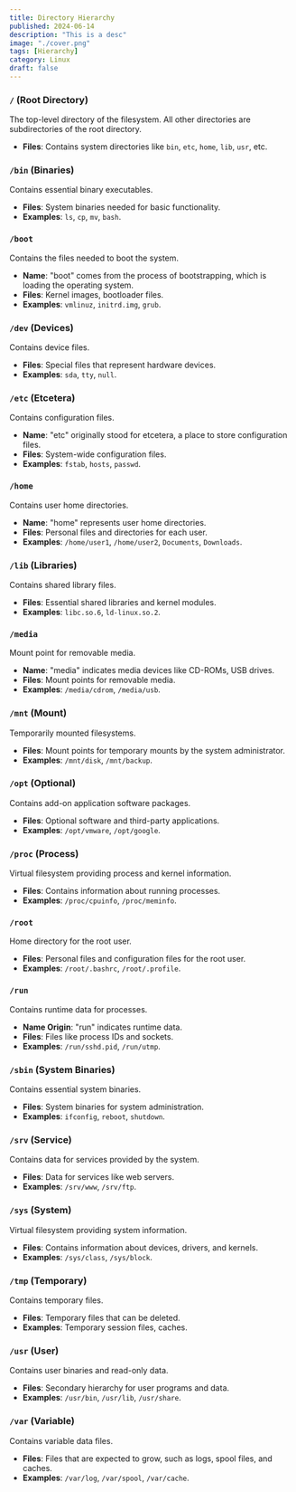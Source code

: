 ```yaml
---
title: Directory Hierarchy
published: 2024-06-14
description: "This is a desc"
image: "./cover.png"
tags: [Hierarchy]
category: Linux
draft: false
---
```


### **`/` (Root Directory)**

 The top-level directory of the filesystem. All other directories are subdirectories of the root directory.

- **Files**: Contains system directories like `bin`, `etc`, `home`, `lib`, `usr`, etc.

### **`/bin` (Binaries)**

Contains essential binary executables.

- **Files**: System binaries needed for basic functionality.
- **Examples**: `ls`, `cp`, `mv`, `bash`.

### **`/boot`**

Contains the files needed to boot the system.

- **Name**: "boot" comes from the process of bootstrapping, which is loading the operating system.
- **Files**: Kernel images, bootloader files.
- **Examples**: `vmlinuz`, `initrd.img`, `grub`.

### **`/dev` (Devices)**

Contains device files.

- **Files**: Special files that represent hardware devices.
- **Examples**: `sda`, `tty`, `null`.

### **`/etc` (Etcetera)**

 Contains configuration files.

- **Name**: "etc" originally stood for etcetera, a place to store configuration files.
- **Files**: System-wide configuration files.
- **Examples**: `fstab`, `hosts`, `passwd`.

### **`/home`**

Contains user home directories.

- **Name**: "home" represents user home directories.
- **Files**: Personal files and directories for each user.
- **Examples**: `/home/user1`, `/home/user2`, `Documents`, `Downloads`.

### **`/lib` (Libraries)**

Contains shared library files.

- **Files**: Essential shared libraries and kernel modules.
- **Examples**: `libc.so.6`, `ld-linux.so.2`.

### **`/media`**

Mount point for removable media.

- **Name**: "media" indicates media devices like CD-ROMs, USB drives.
- **Files**: Mount points for removable media.
- **Examples**: `/media/cdrom`, `/media/usb`.

### **`/mnt` (Mount)**

Temporarily mounted filesystems.

- **Files**: Mount points for temporary mounts by the system administrator.
- **Examples**: `/mnt/disk`, `/mnt/backup`.

### **`/opt` (Optional)**

Contains add-on application software packages.

- **Files**: Optional software and third-party applications.
- **Examples**: `/opt/vmware`, `/opt/google`.

### **`/proc` (Process)**

Virtual filesystem providing process and kernel information.

- **Files**: Contains information about running processes.
- **Examples**: `/proc/cpuinfo`, `/proc/meminfo`.

### **`/root`**

Home directory for the root user.

- **Files**: Personal files and configuration files for the root user.
- **Examples**: `/root/.bashrc`, `/root/.profile`.

### **`/run`**

Contains runtime data for processes.

- **Name Origin**: "run" indicates runtime data.
- **Files**: Files like process IDs and sockets.
- **Examples**: `/run/sshd.pid`, `/run/utmp`.

### **`/sbin` (System Binaries)**

Contains essential system binaries.

- **Files**: System binaries for system administration.
- **Examples**: `ifconfig`, `reboot`, `shutdown`.

### **`/srv` (Service)**

Contains data for services provided by the system.

- **Files**: Data for services like web servers.
- **Examples**: `/srv/www`, `/srv/ftp`.

### **`/sys` (System)**

Virtual filesystem providing system information.

- **Files**: Contains information about devices, drivers, and kernels.
- **Examples**: `/sys/class`, `/sys/block`.

### **`/tmp` (Temporary)**

Contains temporary files.

- **Files**: Temporary files that can be deleted.
- **Examples**: Temporary session files, caches.

### **`/usr` (User)**

Contains user binaries and read-only data.

- **Files**: Secondary hierarchy for user programs and data.
- **Examples**: `/usr/bin`, `/usr/lib`, `/usr/share`.

### **`/var` (Variable)**

Contains variable data files.

- **Files**: Files that are expected to grow, such as logs, spool files, and caches.
- **Examples**: `/var/log`, `/var/spool`, `/var/cache`.